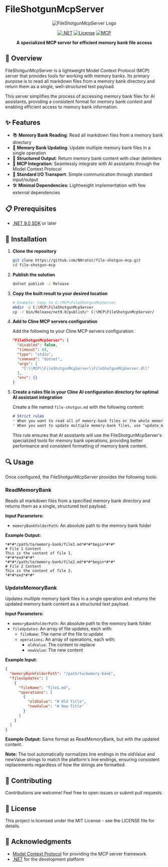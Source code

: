 # FileShotgunMcpServer

<div align="center">

![FileShotgunMcpServer Logo](https://img.shields.io/badge/FileShotgun-MCP%20Server-blue?style=for-the-badge)

[![.NET](https://img.shields.io/badge/.NET-9.0-512BD4?style=flat-square&logo=dotnet)](https://dotnet.microsoft.com/)
[![License](https://img.shields.io/badge/License-MIT-green?style=flat-square)](LICENSE)
[![MCP](https://img.shields.io/badge/MCP-0.3.0--preview.3-orange?style=flat-square)](https://github.com/modelcontextprotocol)

**A specialized MCP server for efficient memory bank file access**

</div>

## 🚀 Overview

FileShotgunMcpServer is a lightweight Model Context Protocol (MCP) server that provides tools for working with memory banks. Its primary purpose is to read all markdown files from a memory bank directory and return them as a single, well-structured text payload.

This server simplifies the process of accessing memory bank files for AI assistants, providing a consistent format for memory bank content and enabling efficient access to memory bank information.

## ✨ Features

- 📚 **Memory Bank Reading**: Read all markdown files from a memory bank directory
- 📝 **Memory Bank Updating**: Update multiple memory bank files in a single operation
- 🔄 **Structured Output**: Return memory bank content with clear delimiters
- 🔌 **MCP Integration**: Seamlessly integrate with AI assistants through the Model Context Protocol
- 🚀 **Standard I/O Transport**: Simple communication through standard input/output
- 🛠️ **Minimal Dependencies**: Lightweight implementation with few external dependencies

## 📋 Prerequisites

- [.NET 9.0 SDK](https://dotnet.microsoft.com/download) or later

## 🔧 Installation

1. **Clone the repository**
   ```bash
   git clone https://github.com/N0rator/file-shotgun-mcp.git
   cd file-shotgun-mcp
   ```

2. **Publish the solution**
   ```bash
   dotnet publish -c Release
   ```

3. **Copy the built result to your desired location**
   ```bash
   # Example: Copy to C:\MCP\FileShotgunMcpServer
   mkdir -p C:\MCP\FileShotgunMcpServer
   cp -r bin/Release/net9.0/publish/* C:\MCP\FileShotgunMcpServer/
   ```

4. **Add to Cline MCP servers configuration**
   
   Add the following to your Cline MCP servers configuration:
   ```json
   "FileShotgunMcpServer": {
     "disabled": false,
     "timeout": 60,
     "type": "stdio",
     "command": "dotnet",
     "args": [
       "C:\\MCP\\FileShotgunMcpServer\\FileShotgunMcpServer.dll"
     ],
     "env": {}
   }
   ```

5. **Create a rules file in your Cline AI configuration directory for optimal AI assistant integration**

   Create a file named `file-shotgun.md` with the following content:
   ```markdown
   # Strict rules
   * When you want to read all of memory-bank files or the whole memory-bank, use "read_memory_bank" tool of "FileShotgunMcpServer" mcp  server.
   * When you want to update multiple memory-bank files, use "update_memory_bank" tool of "FileShotgunMcpServer" mcp server.
   ```
   This rule ensures that AI assistants will use the FileShotgunMcpServer's specialized tools for memory bank operations, providing  better performance and consistent formatting of memory bank content.

## 🔍 Usage

Once configured, the FileShotgunMcpServer provides the following tools:

### ReadMemoryBank

Reads all markdown files from a specified memory bank directory and returns them as a single, structured text payload.

**Input Parameters:**
- `memoryBankFolderPath`: An absolute path to the memory bank folder

**Example Output:**
```
*#*#*/path/to/memory-bank/file1.md*#*#*begin*#*#*
# File 1 Content
This is the content of file 1.
*#*#*end*#*#*
*#*#*/path/to/memory-bank/file2.md*#*#*begin*#*#*
# File 2 Content
This is the content of file 2.
*#*#*end*#*#*
```

### UpdateMemoryBank

Updates multiple memory bank files in a single operation and returns the updated memory bank content as a structured text payload.

**Input Parameters:**
- `memoryBankFolderPath`: An absolute path to the memory bank folder
- `fileUpdates`: An array of file updates, each with:
  - `fileName`: The name of the file to update
  - `operations`: An array of operations, each with:
    - `oldValue`: The content to replace
    - `newValue`: The new content

**Example Input:**
```json
{
  "memoryBankFolderPath": "/path/to/memory-bank",
  "filesUpdates": [
    {
      "fileName": "file1.md",
      "operations": [
        {
          "oldValue": "# Old Title",
          "newValue": "# New Title"
        }
      ]
    }
  ]
}
```

**Example Output:**
Same format as ReadMemoryBank, but with the updated content.

**Note:** The tool automatically normalizes line endings in the oldValue and newValue strings to match the platform's line endings, ensuring consistent replacements regardless of how the strings are formatted.

## 🤝 Contributing

Contributions are welcome! Feel free to open issues or submit pull requests.

## 📄 License

This project is licensed under the MIT License - see the LICENSE file for details.

## 🙏 Acknowledgments

- [Model Context Protocol](https://github.com/modelcontextprotocol) for providing the MCP server framework
- [.NET](https://dotnet.microsoft.com/) for the development platform
